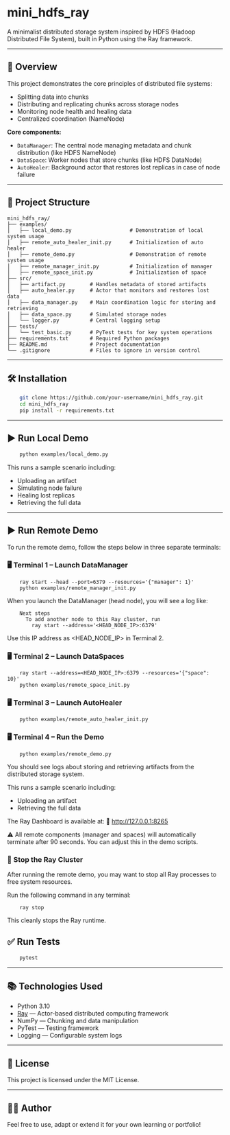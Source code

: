 # mini_hdfs_ray

A minimalist distributed storage system inspired by HDFS (Hadoop Distributed File System), built in Python using the Ray framework.

---

## 🚀 Overview

This project demonstrates the core principles of distributed file systems:
- Splitting data into chunks
- Distributing and replicating chunks across storage nodes
- Monitoring node health and healing data
- Centralized coordination (NameNode)

**Core components:**
- `DataManager`: The central node managing metadata and chunk distribution (like HDFS NameNode)
- `DataSpace`: Worker nodes that store chunks (like HDFS DataNode)
- `AutoHealer`: Background actor that restores lost replicas in case of node failure

---

## 📁 Project Structure

```
mini_hdfs_ray/
├── examples/
│   ├── local_demo.py                   # Demonstration of local system usage
│   ├── remote_auto_healer_init.py      # Initialization of auto healer
│   ├── remote_demo.py                  # Demonstration of remote system usage
│   ├── remote_manager_init.py          # Initialization of manager
│   ├── remote_space_init.py            # Initialization of space
├── src/
│   ├── artifact.py        # Handles metadata of stored artifacts
│   ├── auto_healer.py     # Actor that monitors and restores lost data
│   ├── data_manager.py    # Main coordination logic for storing and retrieving
│   ├── data_space.py      # Simulated storage nodes
│   └── logger.py          # Central logging setup
├── tests/
│   └── test_basic.py      # PyTest tests for key system operations
├── requirements.txt       # Required Python packages
├── README.md              # Project documentation
└── .gitignore             # Files to ignore in version control
```

---

## 🛠️ Installation

```bash
    git clone https://github.com/your-username/mini_hdfs_ray.git
    cd mini_hdfs_ray
    pip install -r requirements.txt
```

---

## ▶️ Run Local Demo

```bash
    python examples/local_demo.py
```

This runs a sample scenario including:
- Uploading an artifact
- Simulating node failure
- Healing lost replicas
- Retrieving the full data

---

## ▶️ Run Remote Demo

To run the remote demo, follow the steps below in three separate terminals:

### 🖥️ Terminal 1 – Launch DataManager

```
    ray start --head --port=6379 --resources='{"manager": 1}'
    python examples/remote_manager_init.py
```

When you launch the DataManager (head node), you will see a log like:

```
    Next steps
      To add another node to this Ray cluster, run
        ray start --address='<HEAD_NODE_IP>:6379'
```

Use this IP address as <HEAD_NODE_IP> in Terminal 2.

### 🖥️ Terminal 2 – Launch DataSpaces

```
    ray start --address=<HEAD_NODE_IP>:6379 --resources='{"space": 10}'
    python examples/remote_space_init.py
```

### 🖥️ Terminal 3 – Launch AutoHealer

```
    python examples/remote_auto_healer_init.py
```

### 🖥️ Terminal 4 – Run the Demo

```
    python examples/remote_demo.py
```

You should see logs about storing and retrieving artifacts from the distributed storage system.

This runs a sample scenario including:
- Uploading an artifact
- Retrieving the full data

The Ray Dashboard is available at:
📍 http://127.0.0.1:8265

⚠️ All remote components (manager and spaces) will automatically terminate after 90 seconds. You can adjust this in the demo scripts.

### 🛑 Stop the Ray Cluster

After running the remote demo, you may want to stop all Ray processes to free system resources.


Run the following command in any terminal:

```
    ray stop
```

This cleanly stops the Ray runtime.

## ✅ Run Tests

```bash
    pytest
```

---

## 📚 Technologies Used

- Python 3.10
- [Ray](https://docs.ray.io/) — Actor-based distributed computing framework
- NumPy — Chunking and data manipulation
- PyTest — Testing framework
- Logging — Configurable system logs

---

## 💼 License

This project is licensed under the MIT License.

---

## 👨‍💻 Author

Feel free to use, adapt or extend it for your own learning or portfolio!
